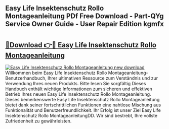 ## Easy Life Insektenschutz Rollo Montageanleitung PDf Free Download - Part-QYg Service Owner Guide - User Repair Edition kgmfx

# <h2><a href="http://df6ak6v.blite.top/?on=Easy+Life+Insektenschutz+Rollo+Montageanleitung">🔗Download 👉🔴 Easy Life Insektenschutz Rollo Montageanleitung</a></h2>

[![Easy Life Insektenschutz Rollo Montageanleitung new download](https://i.imgur.com/lujVjoI.png)](http://df6ak6v.blite.top/?on=Easy+Life+Insektenschutz+Rollo+Montageanleitung)
Willkommen beim Easy Life Insektenschutz Rollo Montageanleitung-Benutzerhandbuch, Ihrer ultimativen Ressource zum Verständnis und zur Verwendung Ihres neuen Produkts. Bitte lesen Sie sorgfältig Dieses Handbuch enthält wichtige Informationen zum sicheren und effektiven Betrieb Ihres neuen Easy Life Insektenschutz Rollo Montageanleitung. Dieses bemerkenswerte Easy Life Insektenschutz Rollo Montageanleitung bietet dank seiner fortschrittlichen Funktionen eine nahtlose Mischung aus Funktionalität und Benutzerfreundlichkeit. Ihr Erfolg ist unser Ziel Easy Life Insektenschutz Rollo MontageanleitungDD. Wir sind bestrebt, Ihre vollste Zufriedenheit zu gewährleisten.
